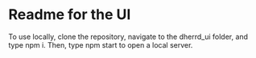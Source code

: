 # Readme for the UI
To use locally, clone the repository, navigate to the dherrd_ui folder, and type npm i.
Then, type npm start to open a local server.